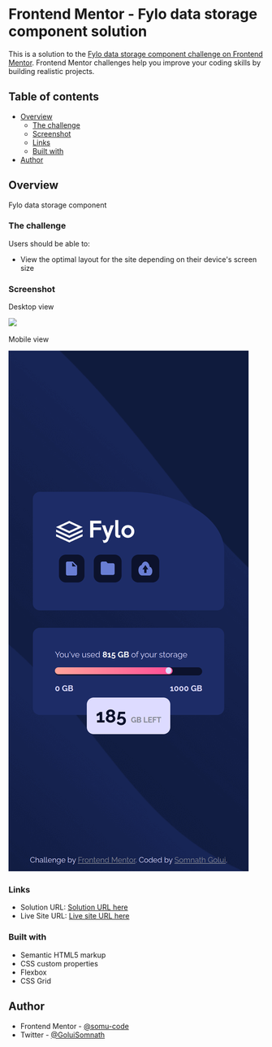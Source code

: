 # Frontend Mentor - Fylo data storage component solution

This is a solution to the [Fylo data storage component challenge on Frontend Mentor](https://www.frontendmentor.io/challenges/fylo-data-storage-component-1dZPRbV5n). Frontend Mentor challenges help you improve your coding skills by building realistic projects.

## Table of contents

- [Overview](#overview)
  - [The challenge](#the-challenge)
  - [Screenshot](#screenshot)
  - [Links](#links)
  - [Built with](#built-with)
- [Author](#author)

## Overview

Fylo data storage component

### The challenge

Users should be able to:

- View the optimal layout for the site depending on their device's screen size

### Screenshot

Desktop view

![](./screenshots/desktop-view.png.)

Mobile view

![](./screenshots/mobile-view.png)

### Links

- Solution URL: [Solution URL here](https://www.frontendmentor.io/solutions/fylo-data-storage-component-JLQ1471uS3)
- Live Site URL: [Live site URL here](https://fylo-data-storage-component-9j6.pages.dev)

### Built with

- Semantic HTML5 markup
- CSS custom properties
- Flexbox
- CSS Grid

## Author

- Frontend Mentor - [@somu-code](https://www.frontendmentor.io/profile/somu-code)
- Twitter - [@GoluiSomnath](https://www.twitter.com/GoluiSomnath)
